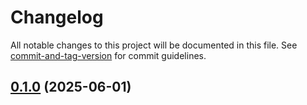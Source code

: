 # Changelog

All notable changes to this project will be documented in this file. See [commit-and-tag-version](https://github.com/absolute-version/commit-and-tag-version) for commit guidelines.

## [0.1.0](https://github.com/theater-improrama/go-utils/compare/v1.1.0...v0.1.0) (2025-06-01)
